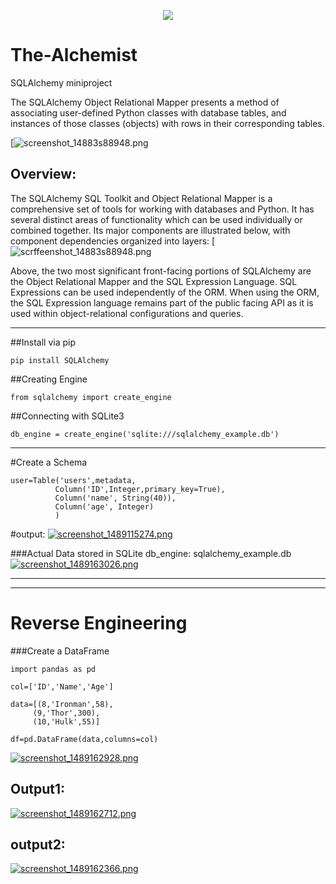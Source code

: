 <p align="center">
  <img src="https://hsto.org/getpro/habr/post_images/44b/d2c/c98/44bd2cc98f2ca6e5d689f21c772ce56e.png">
</p>

# The-Alchemist
SQLAlchemy miniproject


The SQLAlchemy Object Relational Mapper presents a method of associating user-defined Python classes with database tables, and instances of those classes (objects) with rows in their corresponding tables.

[![screenshot_14883s88948.png](https://www.tutorialspoint.com/turbogears/images/orm.jpg)

## Overview:
The SQLAlchemy SQL Toolkit and Object Relational Mapper is a comprehensive set of tools for working with databases and Python. It has several distinct areas of functionality which can be used individually or combined together. Its major components are illustrated below, with component dependencies organized into layers:
[![scrffeenshot_14883s88948.png](http://docs.sqlalchemy.org/en/latest/_images/sqla_arch_small.png)

Above, the two most significant front-facing portions of SQLAlchemy are the Object Relational Mapper and the SQL Expression Language. SQL Expressions can be used independently of the ORM. When using the ORM, the SQL Expression language remains part of the public facing API as it is used within object-relational configurations and queries.
- - - -


##Install via pip
```
pip install SQLAlchemy
```



##Creating Engine
```
from sqlalchemy import create_engine
```


##Connecting with SQLite3
```
db_engine = create_engine('sqlite:///sqlalchemy_example.db')
```
- - - -

#Create a Schema
```
user=Table('users',metadata,
          Column('ID',Integer,primary_key=True),
          Column('name', String(40)),
          Column('age', Integer)
          )
```

          
#output:
[![screenshot_1489115274.png](https://s19.postimg.org/7c9qtfeb7/screenshot_1489115274.png)](https://postimg.org/image/3snt3mblb/)

###Actual Data stored in SQLite db_engine: sqlalchemy_example.db
[![screenshot_1489163026.png](https://s19.postimg.org/anghc9xrn/screenshot_1489163026.png)](https://postimg.org/image/tfscfuu5r/)

- - - -
- - - -
# Reverse Engineering 

###Create a DataFrame
```
import pandas as pd

col=['ID','Name','Age']

data=[(8,'Ironman',58),
     (9,'Thor',300),
     (10,'Hulk',55)]
     
df=pd.DataFrame(data,columns=col)
```
[![screenshot_1489162928.png](https://s19.postimg.org/84q6xumnn/screenshot_1489162928.png)](https://postimg.org/image/am1y546jz/)

## Output1:
[![screenshot_1489162712.png](https://s19.postimg.org/tolbs1hkj/screenshot_1489162712.png)](https://postimg.org/image/4vbrrdyjz/)

## output2:
[![screenshot_1489162366.png](https://s19.postimg.org/h4usi1ir7/screenshot_1489162366.png)](https://postimg.org/image/ciyo9ox7z/)
